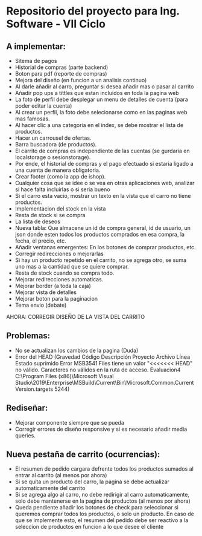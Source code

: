 # Repositorio del proyecto para Ing. Software - VII Ciclo

## A implementar:

- Sitema de pagos
- Historial de compras (parte backend)
- Boton para pdf (reporte de compras)
- Mejora del diseño (en funcion a un analisis continuo)
- Al darle añadir al carro, preguntar si desea añadir mas o pasar al carrito
- Añadir pop ups a tittles que estan incluidos en toda la pagina web
- La foto de perfil debe desplegar un menu de detalles de cuenta (para poder editar la cuenta)
- Al crear un perfil, la foto debe selecionarse como en las paginas web mas famosas.
- Al hacer clic a una categoria en el index, se debe mostrar el lista de productos.
- Hacer un carrousel de ofertas.
- Barra buscadora (de productos).
- El carrito de compras es independiente de las cuentas (se gurdaria en localstorage o sesionstorage).
- Por ende, el historial de compras y el pago efectuado si estaria ligado a una cuenta de manera obligatoria.
- Crear footer (como la app de ishop).
- Cualquier cosa que se idee o se vea en otras aplicaciones web, analizar si hace falta incluirlas o si seria bueno
- Si el carro esta vacio, mostrar un texto en la vista que el carro no tiene productos.
- Implementacion del stock en la vista 
- Resta de stock si se compra
- La lista de deseos
- Nueva tabla: Que almacene un id de compra general, id de usuario, un json donde esten todos los productos comprados en esa compra, la fecha, el precio, etc.
- Añadir ventanas emergentes: En los botones de comprar productos, etc.
- Corregir redirecciones o mejorarlas
- Si hay un producto repetido en el carrito, no se agrega otro, se suma uno mas a la cantidad que se quiere comprar.
- Resta de stock cuando se compra todo.
- Mejorar redirecciones automaticas.
- Mejorar border (a toda la caja)
- Mejorar vista de detalles 
- Mejorar boton para la paginacion
- Tema envio (debate)

AHORA: CORREGIR DISEÑO DE LA VISTA DEL CARRITO


## Problemas:

- No se actualizan los cambios de la pagina (Duda)
- Error del HEAD (Gravedad	Código	Descripción	Proyecto	Archivo	Línea	Estado suprimido
Error	MSB3541	Files tiene un valor "<<<<<<< HEAD" no válido. Caracteres no válidos en la ruta de acceso.	Evaluacion4	C:\Program Files (x86)\Microsoft Visual Studio\2019\Enterprise\MSBuild\Current\Bin\Microsoft.Common.CurrentVersion.targets	5244)

## Rediseñar:

- Mejorar componente siempre que se pueda
- Corregir errores de diseño responsive y si es necesario añadir media queries.

## Nueva pestaña de carrito (ocurrencias):

- El resumen de pedido cargara defrente todos los productos sumados al entrar al carrito (al menos por ahora)
- Si se quita un producto del carro, la pagina se debe actualizar automaticamente del carrito
- Si se agrega algo al carro, no debe redirigir al carro automaticamente, solo debe mantenerse en la pagina de productos (al menos por ahora)
- Queda pendiente añadir los botones de check para seleccionar si queremos comprar todos los productos, o solo un producto. En caso de que se implemente esto, el resumen del pedido debe ser reactivo a la seleccion de productos en funcion a lo que desee el cliente

